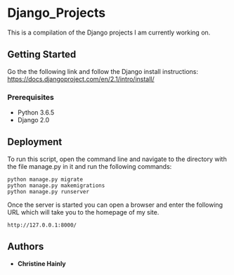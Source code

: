# Django_Projects

This is a compilation of the Django projects I am currently working on.

## Getting Started

Go the the following link and follow the Django install instructions: https://docs.djangoproject.com/en/2.1/intro/install/

### Prerequisites

* Python 3.6.5
* Django 2.0

## Deployment

To run this script, open the command line and navigate to the directory with the file manage.py in it and run the following commands:

```
python manage.py migrate
python manage.py makemigrations
python manage.py runserver
```

Once the server is started you can open a browser and enter the following URL which will take you to the homepage of my site.

```
http://127.0.0.1:8000/
```

## Authors

* **Christine Hainly**
